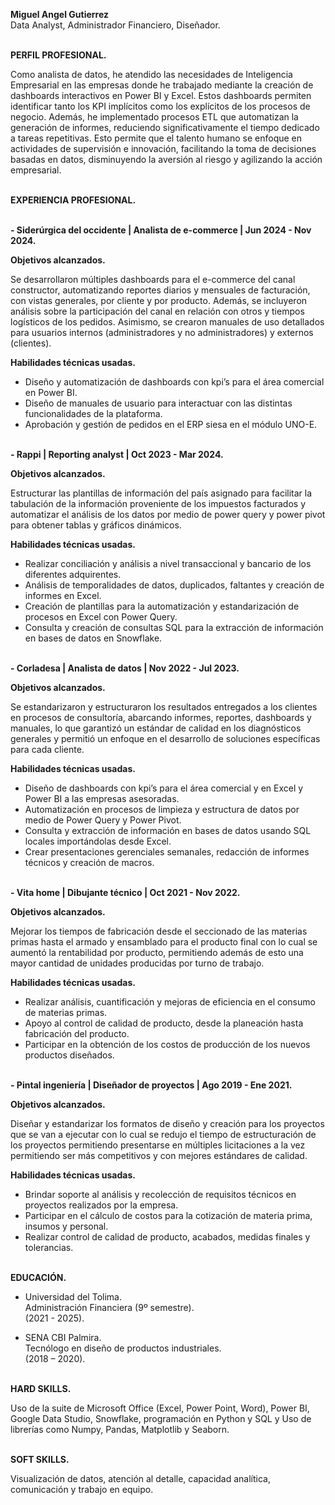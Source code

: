 **Miguel Angel Gutierrez**<br>
Data Analyst, Administrador Financiero, Diseñador.
<br><br>

**PERFIL PROFESIONAL.**

Como analista de datos, he atendido las necesidades de Inteligencia Empresarial en las empresas donde he trabajado mediante la creación de dashboards interactivos en Power BI y Excel. Estos dashboards permiten identificar tanto los KPI implícitos como los explícitos de los procesos de negocio. Además, he implementado procesos ETL que automatizan la generación de informes, reduciendo significativamente el tiempo dedicado a tareas repetitivas. Esto permite que el talento humano se enfoque en actividades de supervisión e innovación, facilitando la toma de decisiones basadas en datos, disminuyendo la aversión al riesgo y agilizando la acción empresarial.
<br><br>

**EXPERIENCIA PROFESIONAL.**
<br><br>

**- Siderúrgica del occidente | Analista de e-commerce | Jun 2024 - Nov 2024.**

  **Objetivos alcanzados.**
  
  Se desarrollaron múltiples dashboards para el e-commerce del canal constructor, automatizando reportes diarios y mensuales de facturación, con vistas generales, por cliente y por producto. Además, se incluyeron análisis sobre la participación del canal en relación con otros y tiempos logísticos de los pedidos. Asimismo, se crearon manuales de uso detallados para usuarios internos (administradores y no administradores) y externos (clientes).
  
  **Habilidades técnicas usadas.**
  
  -	Diseño y automatización de dashboards con kpi’s para el área comercial en Power BI.
  -	Diseño de manuales de usuario para interactuar con las distintas funcionalidades de la plataforma.
  -	Aprobación y gestión de pedidos en el ERP siesa en el módulo UNO-E.
<br><br>

**- Rappi | Reporting analyst | Oct 2023 - Mar 2024.**

  **Objetivos alcanzados.**
  
  Estructurar las plantillas de información del país asignado para facilitar la tabulación de la información proveniente de los impuestos facturados y automatizar el análisis de los datos por medio de power query y power pivot para obtener tablas y gráficos dinámicos.
  
  **Habilidades técnicas usadas.**
  
  -	Realizar conciliación y análisis a nivel transaccional y bancario de los diferentes adquirentes.
  -	Análisis de temporalidades de datos, duplicados, faltantes y creación de informes en Excel.
  -	Creación de plantillas para la automatización y estandarización de procesos en Excel con Power Query.
  -	Consulta y creación de consultas SQL para la extracción de información en bases de datos en Snowflake.
<br><br>

**- Corladesa | Analista de datos | Nov 2022 - Jul 2023.**

  **Objetivos alcanzados.**
  
  Se estandarizaron y estructuraron los resultados entregados a los clientes en procesos de consultoría, abarcando informes, reportes, dashboards y manuales, lo que garantizó un estándar de calidad en los diagnósticos generales y permitió un enfoque en el desarrollo de soluciones específicas para cada cliente. 
  
  **Habilidades técnicas usadas.**
  
  -	Diseño de dashboards con kpi’s para el área comercial y en Excel y Power BI a las empresas asesoradas.
  -	Automatización en procesos de limpieza y estructura de datos por medio de Power Query y Power Pivot.
  -	Consulta y extracción de información en bases de datos usando SQL locales importándolas desde Excel.
  -	Crear presentaciones gerenciales semanales, redacción de informes técnicos y creación de macros.
<br><br>

**- Vita home | Dibujante técnico | Oct 2021 - Nov 2022.**

  **Objetivos alcanzados.**
  
  Mejorar los tiempos de fabricación desde el seccionado de las materias primas hasta el armado y ensamblado para el producto final con lo cual se aumentó la rentabilidad por producto, permitiendo además de esto una mayor cantidad de unidades producidas por turno de trabajo.
  
  **Habilidades técnicas usadas.**
  
  -	Realizar análisis, cuantificación y mejoras de eficiencia en el consumo de materias primas.
  -	Apoyo al control de calidad de producto, desde la planeación hasta fabricación del producto.
  -	Participar en la obtención de los costos de producción de los nuevos productos diseñados.
<br><br>

**- Pintal ingeniería | Diseñador de proyectos | Ago 2019 - Ene 2021.**

  **Objetivos alcanzados.**
  
  Diseñar y estandarizar los formatos de diseño y creación para los proyectos que se van a ejecutar con lo cual se redujo el tiempo de estructuración de los proyectos permitiendo presentarse en múltiples licitaciones a la vez permitiendo ser más competitivos y con mejores estándares de calidad.
  
  **Habilidades técnicas usadas.**
  
  -	Brindar soporte al análisis y recolección de requisitos técnicos en proyectos realizados por la empresa. 
  -	Participar en el cálculo de costos para la cotización de materia prima, insumos y personal.
  -	Realizar control de calidad de producto, acabados, medidas finales y tolerancias.
<br><br>

**EDUCACIÓN.**
 
- Universidad del Tolima.<br>
  Administración Financiera (9º semestre).<br>
  (2021 - 2025).

- SENA CBI Palmira.<br>
  Tecnólogo en diseño de productos industriales.<br>
  (2018 – 2020). 
<br><br>

**HARD SKILLS.**

Uso de la suite de Microsoft Office (Excel, Power Point, Word), Power BI, Google Data Studio, Snowflake, programación en Python y SQL y Uso de librerías como Numpy, Pandas, Matplotlib y Seaborn.
<br><br>

**SOFT SKILLS.**

Visualización de datos, atención al detalle, capacidad analítica, comunicación y trabajo en equipo.


<!---
MigueloElCucho/MigueloElCucho is a ✨ special ✨ repository because its `README.md` (this file) appears on your GitHub profile.
You can click the Preview link to take a look at your changes.
--->
